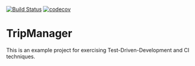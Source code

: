 [![Build Status](https://travis-ci.org/sgasior/tripmanager.svg?branch=master)](https://travis-ci.org/sgasior/tripmanager) [![codecov](https://codecov.io/gh/sgasior/tripmanager/branch/master/graph/badge.svg)](https://codecov.io/gh/sgasior/tripmanager)

# TripManager
This is an example project for exercising Test-Driven-Development and CI techniques.
